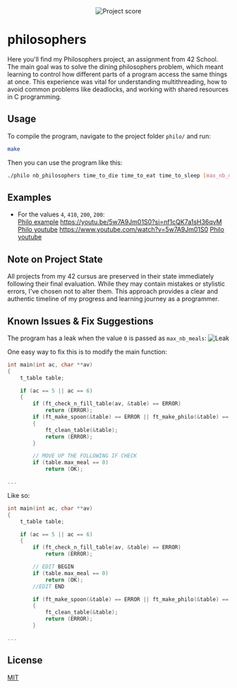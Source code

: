 <div align="center">
  <img src="https://i.ibb.co/Zzx7BpbW/Screenshot-from-2025-06-23-17-23-40.png" alt="Project score">
</div>

# philosophers
  
Here you'll find my Philosophers project, an assignment from 42 School. The main goal was to solve the dining philosophers problem, which meant learning to control how different parts of a program access the same things at once. This experience was vital for understanding multithreading, how to avoid common problems like deadlocks, and working with shared resources in C programming.

## Usage

To compile the program, navigate to the project folder `philo/` and run:
```bash
make
```

Then you can use the program like this:
```bash
./philo nb_philosophers time_to_die time_to_eat time_to_sleep [max_nb_meals]
```

## Examples

- For the values `4`, `410`, `200`, `200`:  
[Philo example](https://github.com/user-attachments/assets/d48532c6-ccdb-41bb-a247-f536dfca3787)
https://youtu.be/5w7A9Jm01S0?si=nf1cQK7a1sH36qvM
[Philo youtube](https://youtu.be/5w7A9Jm01S0?si=nf1cQK7a1sH36qvM)
https://www.youtube.com/watch?v=5w7A9Jm01S0
[Philo youtube](https://www.youtube.com/watch?v=5w7A9Jm01S0)
## Note on Project State

All projects from my 42 cursus are preserved in their state immediately following their final evaluation. While they may contain mistakes or stylistic errors, I've chosen not to alter them. This approach provides a clear and authentic timeline of my progress and learning journey as a programmer.

## Known Issues & Fix Suggestions

The program has a leak when the value `0` is passed as `max_nb_meals`:
![Leak](https://i.ibb.co/20B0H9Cm/Screenshot-from-2025-06-23-16-26-26.png)  

One easy way to fix this is to modify the main function:  
```C
int	main(int ac, char **av)
{
	t_table	table;

	if (ac == 5 || ac == 6)
	{
		if (ft_check_n_fill_table(av, &table) == ERROR)
			return (ERROR);
		if (ft_make_spoon(&table) == ERROR || ft_make_philo(&table) == ERROR)
		{
			ft_clean_table(&table);
			return (ERROR);
        }

        // MOVE UP THE FOLLOWING IF CHECK
		if (table.max_meal == 0)
			return (OK);

...
```

Like so:  
```C
int	main(int ac, char **av)
{
	t_table	table;

	if (ac == 5 || ac == 6)
	{
		if (ft_check_n_fill_table(av, &table) == ERROR)
			return (ERROR);

        // EDIT BEGIN
		if (table.max_meal == 0)
			return (OK);
        //EDIT END

		if (ft_make_spoon(&table) == ERROR || ft_make_philo(&table) == ERROR)
		{
			ft_clean_table(&table);
			return (ERROR);
        }

...
```

## License

[MIT](https://choosealicense.com/licenses/mit/)  
